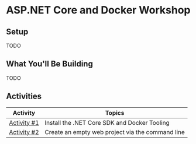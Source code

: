 # ASP.NET Core and Docker Workshop

## Setup

TODO

## What You'll Be Building

TODO

## Activities

| Activity | Topics |
| ----- | ---- |
| [Activity #1](/docs/) | Install the .NET Core SDK and Docker Tooling |
| [Activity #2](/docs/) | Create an empty web project via the command line |